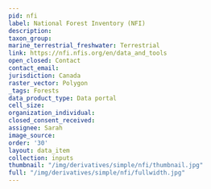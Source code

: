 ```yaml
---
pid: nfi
label: National Forest Inventory (NFI)
description: 
taxon_group: 
marine_terrestrial_freshwater: Terrestrial
link: https://nfi.nfis.org/en/data_and_tools
open_closed: Contact
contact_email: 
jurisdiction: Canada
raster_vector: Polygon
_tags: Forests
data_product_type: Data portal
cell_size: 
organization_individual: 
closed_consent_received: 
assignee: Sarah
image_source: 
order: '30'
layout: data_item
collection: inputs
thumbnail: "/img/derivatives/simple/nfi/thumbnail.jpg"
full: "/img/derivatives/simple/nfi/fullwidth.jpg"
---
```

